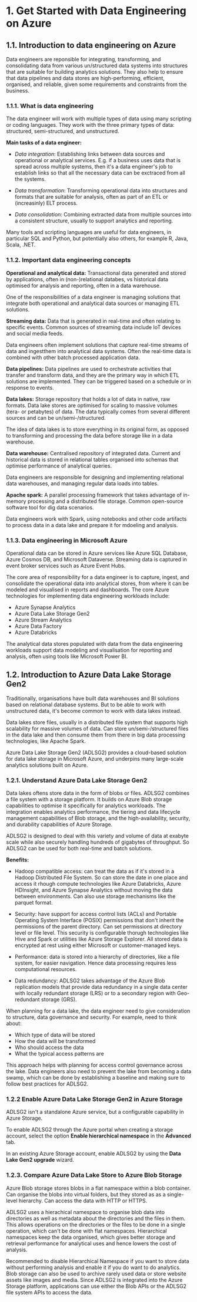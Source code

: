 # 1. Get Started with Data Engineering on Azure

## 1.1. Introduction to data engineering on Azure

Data engineers are reponsible for integrating, transforming, and consolidating data from various un/structured data systems into structures that are suitable for building analytics solutions. They also help to ensure that data pipelines and data stores are high-performing, efficient, organised, and reliable, given some requirements and constraints from the business.

### 1.1.1. What is data engineering

The data engineer will work with multiple types of data using many scripting or coding languages. They work with the three primary types of data: structured, semi-structured, and unstructured.

**Main tasks of a data engineer:**
- *Data integration*: Establishing links between data sources and operational or analytical services. E.g. if a business uses data that is spread across multiple systems, then it's a data engineer's job to establish links so that all the necessary data can be exctraced from all the systems.

- *Data transformation*: Transforming operational data into structures and formats that are suitable for analysis, often as part of an ETL or (increasinly) ELT process.

- *Data consolidation*: Combining extracted data from multiple sources into a consistent structure, usually to support analytics and reporting.

Many tools and scripting languages are useful for data engineers, in particular SQL and Python, but potentially also others, for example R, Java, Scala, .NET.


### 1.1.2. Important data engineering concepts

**Operational and analytical data:** Transactional data generated and stored by applications, often in (non-)relational databes, vs historical data optimised for analysis and reporting, often in a data warehouse.

One of the responsibilities of a data engineer is managing solutions that integrate both operational and analytical data sources or managing ETL solutions.

**Streaming data:** Data that is generated in real-time and often relating to specific events. Common sources of streaming data include IoT devices and social media feeds.

Data engineers often implement solutions that capture real-time streams of data and ingestthem into analytical data systems. Often the real-time data is combined with other batch processed application data.

**Data pipelines:** Data pipelines are used to orchestrate activities that transfer and transform data, and they are the primary way in which ETL solutions are implemented. They can be triggered based on a schedule or in response to events.

**Data lakes:** Storage repository that holds a lot of data in native, raw formats. Data lake stores are optimised for scaling to massive volumes (tera- or petabytes) of data. The data typically comes from several different sources and can be un/semi-/structured.

The idea of data lakes is to store everything in its original form, as opposed to transforming and processing the data before storage like in a data warehouse.

**Data warehouse:** Centralised repository of integrated data. Current and historical data is stored in relational tables organised into schemas that optimise performance of analytical queries.

Data engineers are responsible for designing and implementing relational data warehouses, and managing regular data loads into tables.

**Apache spark:** A parallel processing framework that takes advantage of in-memory processing and a distributed file storage. Common open-source software tool for dig data scenarios.

Data engineers work with Spark, using notebooks and other code artifacts to process data in a data lake and prepare it for mdoeling and analysis.


### 1.1.3. Data engineering in Microsoft Azure

Operational data can be stored in Azure services like Azure SQL Database, Azure Cosmos DB, and Microsoft Dataverse. Streaming data is captured in event broker services such as Azure Event Hubs.

The core area of responsibility for a data engineer is to capture, ingest, and consolidate the operational data into analytical stores, from where it can be modeled and visualised in reports and dashboards. The core Azure technologies for implementing data engineering workloads include:
- Azure Synapse Analytics
- Azure Data Lake Storage Gen2
- Azure Stream Analytics
- Azure Data Factory
- Azure Databricks

The analytical data stores populated with data from the data engineering workloads support data modeling and visualisation for reporting and analysis, often using tools like Microsoft Power BI.



## 1.2. Introduction to Azure Data Lake Storage Gen2

Traditionally, organisations have built data warehouses and BI solutions based on relational database systems. But to be able to work with unstructured data, it's become common to work with data lakes instead.

Data lakes store files, usually in a distributed file system that supports high scalability for massive volumes of data. Can store un/semi-/structured files in the data lake and then consume them from there in big data processing technologies, like Apache Spark.

Azure Data Lake Storage Gen2 (ADLSG2) provides a cloud-based solution for data lake storage in Microsoft Azure, and underpins many large-scale analytics solutions built on Azure.

### 1.2.1. Understand Azure Data Lake Storage Gen2

Data lakes oftens store data in the form of blobs or files. ADLSG2 combines a file system with a storage platform. It builds on Azure Blob storage capabilities to optimise it specifically for analytics workloads. The integration enables analytics performance, the tiering and data lifecycle management capabilities of Blob storage, and the high-availability, security, and durability capabilities of Azure Storage.

ADLSG2 is designed to deal with this variety and volume of data at exabyte scale while also securely handling hundreds of gigabytes of throughput. So ADLSG2 can be used for both real-time and batch solutions.

**Benefits:**
- Hadoop compatible access: can treat the data as if it's stored in a Hadoop Distributed File System. So can store the date in one place and access it rhough compute technologies like Azure Databricks, Azure HDInsight, and Azure Synapse Analytics without moving the data between environments. Can also use storage mechanisms like the parquet format.

- Security: have support for access control lists (ACLs) and Portable Operating System Interface (POSIX) permissions that don't inherit the permissions of the parent directory. Can set permissions at directory level or file level. This security is configurable thorugh technologies like Hive and Spark or utilities like Azure Storage Explorer. All stored data is encrypted at rest using either Microsoft or customer-managed keys.

- Performance: data is stored into a hierarchy of directories, like a file system, for easier navigation. Hence data processing requires less computational resources.

- Data redundancy: ADLSG2 takes advantage of the Azure Blob replication models that provide data redundancy in a single data center with locally redundant storage (LRS) or to a secondary region with Geo-redundant storage (GRS).

When planning for a data lake, the data engineer need to give consideration to structure, data governance and security. For example, need to think about:
- Which type of data will be stored
- How the data will be transformed
- Who should access the data
- What the typical access patterns are

This approach helps with planning for access control governance across the lake. Data engineers also need to prevent the lake from becoming a data swamp, which can be done by establishing a baseline and making sure to follow best practices for ADLSG2.

### 1.2.2 Enable Azure Data Lake Storage Gen2 in Azure Storage

ADLSG2 isn't a standalone Azure service, but a configurable capability in Azure Storage.

To enable ADLSG2 through the Azure portal when creating a storage account, select the option **Enable hierarchical namespace** in the **Advanced** tab.

In an existing Azure Storage account, enable ADLSG2 by using the **Data Lake Gen2 upgrade** wizard.

### 1.2.3. Compare Azure Data Lake Store to Azure Blob Storage

Azure Blob storage stores blobs in a flat namespace within a blob container. Can organise the blobs into virtual folders, but they stored as as a single-level hierarchy. Can access the data with HTTP or HTTPS.

ADLSG2 uses a hierachical namespace to organise blob data into directories as well as metadata about the directories and the files in them. This allows operations on the directories or the files to be done in a single operation, which can't be done with flat namespaces. Hierarchical namespaces keep the data organised, which gives better storage and retrieval performance for analytical uses and hence lowers the cost of analysis.

Recommended to disable Hierarchical Namespace if you want to store data without performing analysis and enable it if you do want to do analytics. Blob storage can also be used to archive rarely used data or store website assets like images and media. Since ADLSG2 is integrated into the Azure Storage platform, applications can use either the Blob APIs or the ADLSG2 file system APIs to access the data.
